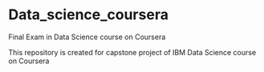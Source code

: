 # Data_science_coursera
Final Exam in Data Science course on Coursera

This repository is created for capstone project of IBM Data Science course on Coursera
